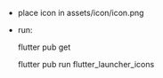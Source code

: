 * place icon in assets/icon/icon.png
* run:

    flutter pub get
    
    flutter pub run flutter_launcher_icons